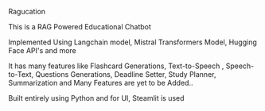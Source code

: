 Ragucation

This is a RAG Powered Educational Chatbot 

Implemented Using Langchain model, Mistral Transformers Model, Hugging Face API's and more 

It has many features like Flashcard Generations, Text-to-Speech , Speech-to-Text, Questions Generations, Deadline Setter, Study Planner, Summarization and Many Features are yet to be Added..

Built entirely using Python and for UI, Steamlit is used 
